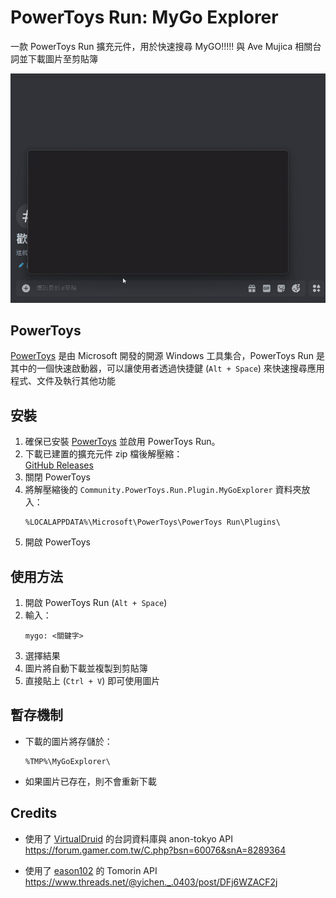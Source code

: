 # PowerToys Run: MyGo Explorer
一款 PowerToys Run 擴充元件，用於快速搜尋 MyGO!!!!! 與 Ave Mujica 相關台詞並下載圖片至剪貼簿  
  
![demo](docs/mygoexplorer.gif)

## PowerToys
[PowerToys](https://github.com/microsoft/PowerToys) 是由 Microsoft 開發的開源 Windows 工具集合，PowerToys Run 是其中的一個快速啟動器，可以讓使用者透過快捷鍵 (`Alt + Space`) 來快速搜尋應用程式、文件及執行其他功能

## 安裝
1. 確保已安裝 [PowerToys](https://github.com/microsoft/PowerToys) 並啟用 PowerToys Run。
2. 下載已建置的擴充元件 zip 檔後解壓縮：  
   [GitHub Releases](https://github.com/0miles/MyGoExplorer/releases)
3. 關閉 PowerToys
4. 將解壓縮後的 `Community.PowerToys.Run.Plugin.MyGoExplorer` 資料夾放入：
   ```
   %LOCALAPPDATA%\Microsoft\PowerToys\PowerToys Run\Plugins\
   ```
5. 開啟 PowerToys


## 使用方法
1. 開啟 PowerToys Run (`Alt + Space`)
2. 輸入：  
   ```
   mygo: <關鍵字>
   ```
3. 選擇結果
4. 圖片將自動下載並複製到剪貼簿
5. 直接貼上 (`Ctrl + V`) 即可使用圖片


## 暫存機制
- 下載的圖片將存儲於：  
  ```
  %TMP%\MyGoExplorer\
  ```
- 如果圖片已存在，則不會重新下載

## Credits
- 使用了 [VirtualDruid](https://github.com/VirtualDruid) 的台詞資料庫與 anon-tokyo API  
    https://forum.gamer.com.tw/C.php?bsn=60076&snA=8289364  

- 使用了 [eason102](https://github.com/eason102) 的 Tomorin API  
    https://www.threads.net/@yichen._.0403/post/DFj6WZACF2j
